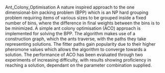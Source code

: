 Ant_Colony_Optimisation
A nature inspired approach to the one dimensional-bin packing problem (BPP) which is an NP hard grouping problem requiring items of various sizes to be grouped inside a fixed number of bins, where the difference in final weights between the bins is to be minimized. A simple ant colony optimisation (ACO) approach is implemented for solving the BPP. The algorithm makes use of a construction graph, which the ants traverse, with the paths they take representing solutions. The fitter paths gain popularity due to their higher pheromone values which allows the algorithm to converge towards a solution. The performance of ACO has been evaluated through two experiments of increasing difficulty, with results showing proficiency in reaching a solution, dependant on the parameter combination supplied.
